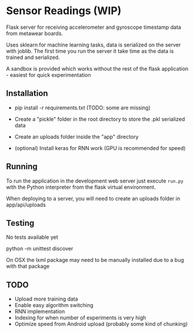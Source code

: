 Sensor Readings (WIP)
=====================

Flask server for receiving accelerometer and gyroscope timestamp data from metawear boards.

Uses sklearn for machine learning tasks, data is serialized on the server with joblib. The first time you run the server
it take time as the data is trained and serialized. 

A sandbox is provided which works without the rest of the flask application - easiest for quick experimentation


Installation
------------

- pip install -r requirements.txt (TODO: some are missing)

- Create a "pickle" folder in the root directory to store the .pkl serialized data 

- Create an uploads folder inside the "app" directory

- (optional) Install keras for RNN work (GPU is recommended for speed)


Running
-------

To run the application in the development web server just execute `run.py` with the Python interpreter from the flask virtual environment.

When deploying to a server, you will need to create an uploads folder in app/api/uploads


Testing
-------
No tests available yet

python -m unittest discover

On OSX the lxml package may need to be manually installed due to a bug with that package


TODO
-------
- Upload more training data
- Enable easy algorithm switching
- RNN implementation
- Indexing for when number of experiments is very high
- Optimize speed from Android upload (probably some kind of chunking)
